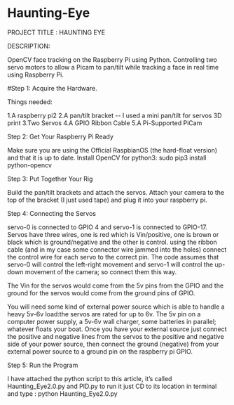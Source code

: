 # Haunting-Eye

PROJECT TITLE : HAUNTING EYE 

DESCRIPTION:

OpenCV face tracking on the Raspberry Pi using Python. Controlling two servo motors to allow a Picam to pan/tilt while tracking a face in real time using Raspberry Pi.

#Step 1: Acquire the Hardware.

Things needed:

1.A raspberry pi2
2.A pan/tilt bracket -- I used a mini pan/tilt for servos 3D print
3.Two Servos
4.A GPIO Ribbon Cable
5.A Pi-Supported PiCam




Step 2: Get Your Raspberry Pi Ready


Make sure you are using the Official RaspbianOS (the hard-float version) and that it is up to date.
Install OpenCV for python3: sudo pip3 install python-opencv




Step 3: Put Together Your Rig

Build the pan/tilt brackets and attach the servos.
Attach your camera to the top of the bracket (I just used tape) and plug it into your raspberry pi.


Step 4: Connecting the Servos


servo-0 is connected to GPIO 4 and servo-1 is connected to GPIO-17.
Servos have three wires, one is red which is Vin/positive, one is brown or black which is ground/negative and the other is control.
using the ribbon cable (and in my case some connector wire jammed into the holes) connect the control wire for each servo to the correct pin. The code assumes that servo-0 will control the left-right movement and servo-1 will control the up-down movement of the camera; so connect them this way.

The Vin for the servos would come from the 5v pins from the GPIO and the ground for the servos would come from the ground pins of GPIO.

You will need some kind of external power source which is able to handle a heavy 5v-6v load:the servos are rated for up to 6v. The 5v pin on a computer power supply, a 5v-6v wall charger, some batteries in parallel; whatever floats your boat. Once you have your external source just connect the positive and negative lines from the servos to the positive and negative side of your power source, then connect the ground (negative) from your external power source to a ground pin on the raspberry pi GPIO.


Step 5: Run the Program

I have attached the python script to this article, it’s called Haunting_Eye2.0.py and PID.py to run it just CD to its location in terminal and type : python Haunting_Eye2.0.py 

